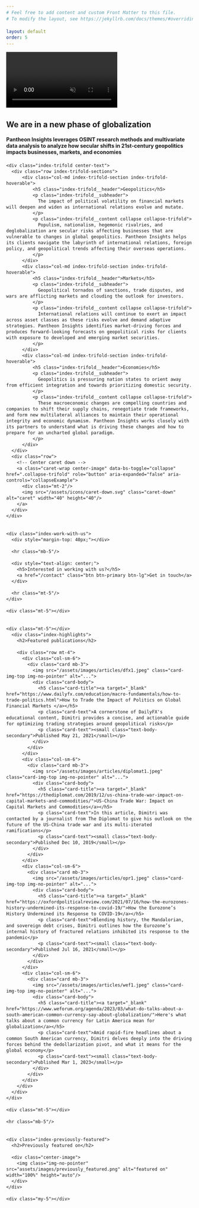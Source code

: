 ```yaml
---
# Feel free to add content and custom Front Matter to this file.
# To modify the layout, see https://jekyllrb.com/docs/themes/#overriding-theme-defaults

layout: default
order: 5
---
```



<!-- Video will autoplay in the background -->
<video id="bg_video" autoplay muted loop playsinline preload="auto">
  <source src="/assets/videos/stock_nexus.mp4" type="video/mp4">
</video>

<!-- We run this script to prevent video for playing in a mobile browser -->
<!-- This is necessary as most mobile browsers show a nasty "play" button in the background -->
<script>
  // Function to detect if the user is using a mobile browser
  function isMobileBrowser() {
    return /Android|webOS|iPhone|iPad|iPod|BlackBerry|IEMobile|Opera Mini/i.test(navigator.userAgent);
  }

  // Check if the user is on a mobile browser
  if (isMobileBrowser()) {
    var videoElement = document.getElementById('bg_video');
    videoElement.style.display = 'none'; // Hide the video element
  }
</script>



<div class="container">  
  <div style="backdrop-filter: blur(0px);">
    <h2 class="index-top-tag">We are in a new phase of globalization</h2>
    <h4 class="index-top-subtitle">
        Pantheon Insights leverages OSINT research methods and multivariate data analysis to analyze how secular shifts in 21st-century geopolitics impacts businesses, markets, and economies
    </h4>
    <div class="mt-4"></div>
    <!-- <div class="index-pre-trifold"> -->
      <!-- <p>Pantheon Insights is a boutique consulting firm specializing in the intersection of</p> -->
    <!-- </div> -->
    <div class="mt-4"></div>
  </div>

  <div class="index-body">

    <div class="index-trifold center-text">
      <div class="row index-trifold-sections">
          <div class="col-md index-trifold-section index-trifold-hoverable">
              <h5 class="index-trifold__header">Geopolitics</h5>
              <p class="index-trifold__subheader">
                The impact of political volatility on financial markets will deepen and widen as international relations evolve and mutate.
              </p>
              <p class="index-trifold__content collapse collapse-trifold">
                Populism, nationalism, hegemonic rivalries, and deglobalization are secular risks affecting businesses that are vulnerable to changes in global geopolitics. Pantheon Insights helps its clients navigate the labyrinth of international relations, foreign policy, and geopolitical trends affecting their overseas operations.
              </p>
          </div>
          <div class="col-md index-trifold-section index-trifold-hoverable">
              <h5 class="index-trifold__header">Markets</h5>
              <p class="index-trifold__subheader">
                Geopolitical tornados of sanctions, trade disputes, and wars are afflicting markets and clouding the outlook for investors. 
              </p>
              <p class="index-trifold__content collapse collapse-trifold">
                International relations will continue to exert an impact across asset classes as these risks evolve and demand adaptive strategies. Pantheon Insights identifies market-driving forces and produces forward-looking forecasts on geopolitical risks for clients with exposure to developed and emerging market securities.
              </p>
          </div>
          <div class="col-md index-trifold-section index-trifold-hoverable">
              <h5 class="index-trifold__header">Economies</h5>
              <p class="index-trifold__subheader">
                Geopolitics is pressuring nation states to orient away from efficient integration and towards prioritizing domestic security.
              </p>
              <p class="index-trifold__content collapse collapse-trifold">
                These macroeconomic changes are compelling countries and companies to shift their supply chains, renegotiate trade frameworks, and form new multilateral alliances to maintain their operational integrity and economic dynamism. Pantheon Insights works closely with its partners to understand what is driving these changes and how to prepare for an uncharted global paradigm. 
              </p>
          </div>
      </div>
      <div class="row">
        <!-- Center caret down -->
        <a class="caret-wrap center-image" data-bs-toggle="collapse" href=".collapse-trifold" role="button" aria-expanded="false" aria-controls="collapseExample">
          <div class="mt-2"/>
          <img src="/assets/icons/caret-down.svg" class="caret-down" alt="caret" width="40" height="40"/>
        </a>
      </div>
    </div>


    <div class="index-work-with-us">
      <div style="margin-top: 40px;"></div>

      <hr class="mb-5"/>

      <div style="text-align: center;">
        <h5>Interested in working with us?</h5>
        <a href="/contact" class="btn btn-primary btn-lg">Get in touch</a>
      </div>

      <hr class="mt-5"/>
    </div>

    <div class="mt-5"></div>


    <div class="mt-5"></div>
      <div class="index-highlights">
        <h2>Featured publications</h2>

        <div class="row mt-4">
          <div class="col-sm-6">        
            <div class="card mb-3">
              <img src="/assets/images/articles/dfx1.jpeg" class="card-img-top img-no-pointer" alt="...">
              <div class="card-body">
                <h5 class="card-title"><a target="_blank" href="https://www.dailyfx.com/education/macro-fundamentals/how-to-trade-politics.html">How to Trade the Impact of Politics on Global Financial Markets </a></h5>
                <p class="card-text">A cornerstone of DailyFX's educational content, Dimitri provides a concise, and actionable guide for optimizing trading strategies around geopolitical risks</p>
                <p class="card-text"><small class="text-body-secondary">Published May 21, 2021</small></p>
              </div>
            </div>
          </div>
          <div class="col-sm-6">        
            <div class="card mb-3">
              <img src="/assets/images/articles/diplomat1.jpeg" class="card-img-top img-no-pointer" alt="...">
              <div class="card-body">
                <h5 class="card-title"><a target="_blank" href="https://thediplomat.com/2019/12/us-china-trade-war-impact-on-capital-markets-and-commodities/">US-China Trade War: Impact on Capital Markets and Commodities</a></h5>
                <p class="card-text">In this article, Dimitri was contacted by a journalist from The Diplomat to give his outlook on the future of the US-China trade war and its multi-iterated ramifications</p>
                <p class="card-text"><small class="text-body-secondary">Published Dec 10, 2019</small></p>
              </div>
            </div>
          </div>
          <div class="col-sm-6">        
            <div class="card mb-3">
              <img src="/assets/images/articles/opr1.jpeg" class="card-img-top img-no-pointer" alt="...">
              <div class="card-body">
                <h5 class="card-title"><a target="_blank" href="https://oxfordpoliticalreview.com/2021/07/16/how-the-eurozones-history-undermined-its-response-to-covid-19/">How the Eurozone’s History Undermined its Response to COVID-19</a></h5>
                <p class="card-text">Blending history, the Mandalorian, and sovereign debt crises, Dimitri outlines how the Eurozone’s internal history of fractured relations inhibited its response to the pandemic</p>
                <p class="card-text"><small class="text-body-secondary">Published Jul 16, 2021</small></p>
              </div>
            </div>
          </div>
          <div class="col-sm-6">        
            <div class="card mb-3">
              <img src="/assets/images/articles/wef1.jpeg" class="card-img-top img-no-pointer" alt="...">
              <div class="card-body">
                <h5 class="card-title"><a target="_blank" href="https://www.weforum.org/agenda/2023/03/what-do-talks-about-a-south-american-common-currency-say-about-globalization/">Here's what talks about a common currency for Latin America mean for globalization</a></h5>
                <p class="card-text">Amid rapid-fire headlines about a common South American currency, Dimitri delves deeply into the driving forces behind the dedollarization pivot, and what it means for the global economy</p>
                <p class="card-text"><small class="text-body-secondary">Published Mar 1, 2023</small></p>
              </div>
            </div>
          </div>
        </div>
      </div>
    </div>

    <div class="mt-5"></div>

    <hr class="mb-5"/>


    <div class="index-previously-featured">
      <h2>Previously featured on</h2>

      <div class="center-image">
        <img class="img-no-pointer" src="assets/images/previously_featured.png" alt="featured on" width="100%" height="auto"/>
      </div>
    </div>

    <div class="my-5"></div>

  </div>
